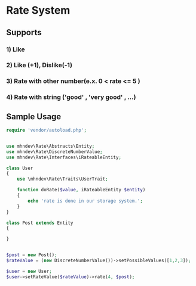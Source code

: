# Rate System

## Supports

### 1) Like
### 2) Like (+1), Dislike(-1)
### 3) Rate with other number(e.x. 0 < rate <= 5 )
### 4) Rate with string ('good' , 'very good' , ...)

## Sample Usage
```php
require 'vendor/autoload.php';


use mhndev\Rate\Abstracts\Entity;
use mhndev\Rate\DiscreteNumberValue;
use mhndev\Rate\Interfaces\iRateableEntity;

class User
{
    use \mhndev\Rate\Traits\UserTrait;

    function doRate($value, iRateableEntity $entity)
    {
        echo 'rate is done in our storage system.';
    }
}

class Post extends Entity
{

}


$post = new Post();
$rateValue = (new DiscreteNumberValue())->setPossibleValues([1,2,3]);

$user = new User;
$user->setRateValue($rateValue)->rate(4, $post);

```